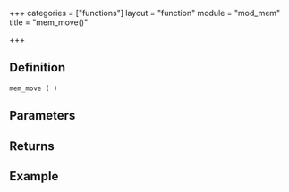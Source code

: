 +++
categories = ["functions"]
layout = "function"
module = "mod_mem"
title = "mem_move()"

+++

## Definition

    mem_move ( )

## Parameters

## Returns

## Example
